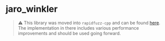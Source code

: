 # jaro_winkler

> :warning: This library was moved into `rapidfuzz-cpp` and can be found [here](https://github.com/maxbachmann/rapidfuzz-cpp).
> The implementation in there includes various performance improvements and should be used going forward.
